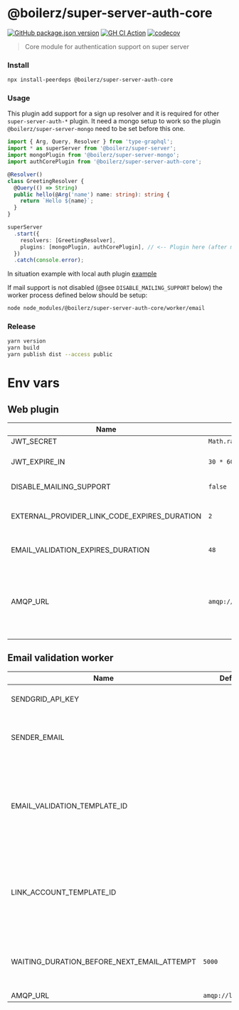 # @boilerz/super-server-auth-core

[![GitHub package.json version](https://img.shields.io/github/package-json/v/boilerz/super-server-auth-core)](https://www.npmjs.com/package/@boilerz/super-server-auth-core)
[![GH CI Action](https://github.com/boilerz/super-server-auth-core/workflows/CI/badge.svg)](https://github.com/boilerz/super-server-auth-core/actions?query=workflow:CI)
[![codecov](https://codecov.io/gh/boilerz/super-server-auth-core/branch/master/graph/badge.svg)](https://codecov.io/gh/boilerz/super-server-auth-core)

> Core module for authentication support on super server

### Install

```bash
npx install-peerdeps @boilerz/super-server-auth-core
```

### Usage

This plugin add support for a sign up resolver and it is required for other `super-server-auth-*` plugin.
It need a mongo setup to work so the plugin `@boilerz/super-server-mongo` need to be set before this one.

```typescript
import { Arg, Query, Resolver } from 'type-graphql';
import * as superServer from '@boilerz/super-server';
import mongoPlugin from '@boilerz/super-server-mongo';
import authCorePlugin from '@boilerz/super-server-auth-core';

@Resolver()
class GreetingResolver {
  @Query(() => String)
  public hello(@Arg('name') name: string): string {
    return `Hello ${name}`;
  }
}

superServer
  .start({
    resolvers: [GreetingResolver],
    plugins: [mongoPlugin, authCorePlugin], // <-- Plugin here (after mongoPlugin)
  })
  .catch(console.error);
```

In situation example with local auth plugin [example](https://github.com/boilerz/super-server/blob/master/examples/withLocalAuth.ts)

If mail support is not disabled (@see `DISABLE_MAILING_SUPPORT` below) the worker process defined below should be setup: 

```bash
node node_modules/@boilerz/super-server-auth-core/worker/email
```

### Release

```bash
yarn version
yarn build
yarn publish dist --access public
```

# Env vars

## Web plugin

| Name                                        | Default                      | Description                                                                                                        |
|---------------------------------------------|------------------------------|--------------------------------------------------------------------------------------------------------------------|
| JWT_SECRET                                  | `Math.random().toString(36)` | JWT secret                                                                                                         |
| JWT_EXPIRE_IN                               | `30 * 60 * 1000`             | Token expiration in seconds.                                                                                       |
| DISABLE_MAILING_SUPPORT                     | `false`                      | Disable mailing support.                                                                                           |
| EXTERNAL_PROVIDER_LINK_CODE_EXPIRES_DURATION| `2`                          | External provider link code expiration in hours.                                                                   |
| EMAIL_VALIDATION_EXPIRES_DURATION           | `48`                         | Validation code expiration in hours.                                                                               |
| AMQP_URL                                    | `amqp://localhost`           | AMQP url (*used for communication between the plugin and the email validation worker*).                            |

## Email validation worker

| Name                                        | Default                   | Description                                                                                                        |
|---------------------------------------------|---------------------------|--------------------------------------------------------------------------------------------------------------------|
| SENDGRID_API_KEY                            |                           | Sendgrid API Key for email validation.                                                                             |
| SENDER_EMAIL                                |                           | Sendgrid sender email (must be validated by sendgrid).                                                             |
| EMAIL_VALIDATION_TEMPLATE_ID                |                           | Sendgrid validation email template id. (Must handle `firstName`, `lastName` and `validationUrl` as template data). |
| LINK_ACCOUNT_TEMPLATE_ID                    |                           | Sendgrid link account template id. (Must handle `firstName`, `lastName` and `linkCode` as template data).          |
| WAITING_DURATION_BEFORE_NEXT_EMAIL_ATTEMPT  | `5000`                    | Waiting duration in ms between two email validation attempt.                                                       |
| AMQP_URL                                    | `amqp://localhost`        | See above                                                                                                              |
